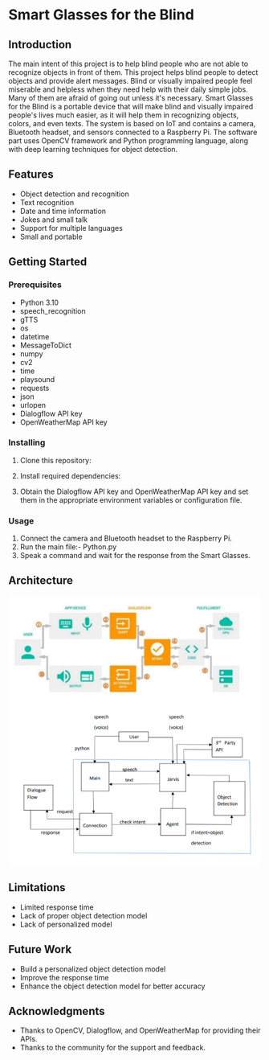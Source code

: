# Smart Glasses for the Blind

## Introduction

The main intent of this project is to help blind people who are not able to recognize objects in front of them. This project helps blind people to detect objects and provide alert messages. Blind or visually impaired people feel miserable and helpless when they need help with their daily simple jobs. Many of them are afraid of going out unless it's necessary. Smart Glasses for the Blind is a portable device that will make blind and visually impaired people's lives much easier, as it will help them in recognizing objects, colors, and even texts. The system is based on IoT and contains a camera, Bluetooth headset, and sensors connected to a Raspberry Pi. The software part uses OpenCV framework and Python programming language, along with deep learning techniques for object detection.

## Features

- Object detection and recognition
- Text recognition
- Date and time information
- Jokes and small talk
- Support for multiple languages
- Small and portable

## Getting Started

### Prerequisites

- Python 3.10
- speech_recognition
- gTTS
- os
- datetime
- MessageToDict
- numpy
- cv2
- time
- playsound
- requests
- json
- urlopen
- Dialogflow API key
- OpenWeatherMap API key

### Installing

1. Clone this repository:

2. Install required dependencies:

3. Obtain the Dialogflow API key and OpenWeatherMap API key and set them in the appropriate environment variables or configuration file.

### Usage

1. Connect the camera and Bluetooth headset to the Raspberry Pi.
2. Run the main file:- Python.py
3. Speak a command and wait for the response from the Smart Glasses.

## Architecture

![Architecture 1](/Screenshots/Architecture-1.png)
![Architecture 2](/Screenshots/Architecture-2.png)

## Limitations

- Limited response time
- Lack of proper object detection model
- Lack of personalized model

## Future Work

- Build a personalized object detection model
- Improve the response time
- Enhance the object detection model for better accuracy

## Acknowledgments

- Thanks to OpenCV, Dialogflow, and OpenWeatherMap for providing their APIs.
- Thanks to the community for the support and feedback.
  
